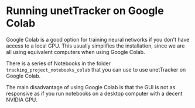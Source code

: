 # Running unetTracker on Google Colab

Google Colab is a good option for training neural networks if you don't have access to a local GPU. This usually simplifies the installation, since we are all using equivalent computers when using Google Colab.  

There is a series of Notebooks in the folder `tracking_project_notebooks_colab` that you can use to use unetTracker on Google Colab. 

The main disadvantage of using Google Colab is that the GUI is not as responsive as if you run notebooks on a desktop computer with a decent NVIDIA GPU. 
